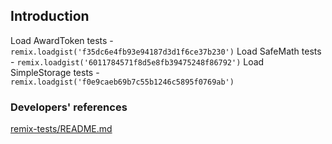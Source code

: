 ## Introduction

Load AwardToken tests - `remix.loadgist('f35dc6e4fb93e94187d3d1f6ce37b230')`
Load SafeMath tests - `remix.loadgist('6011784571f8d5e8fb39475248f86792')`
Load SimpleStorage tests - `remix.loadgist('f0e9caeb69b7c55b1246c5895f0769ab')`

### Developers' references
[remix-tests/README.md](https://github.com/ethereum/remix/blob/master/remix-tests/README.md)
